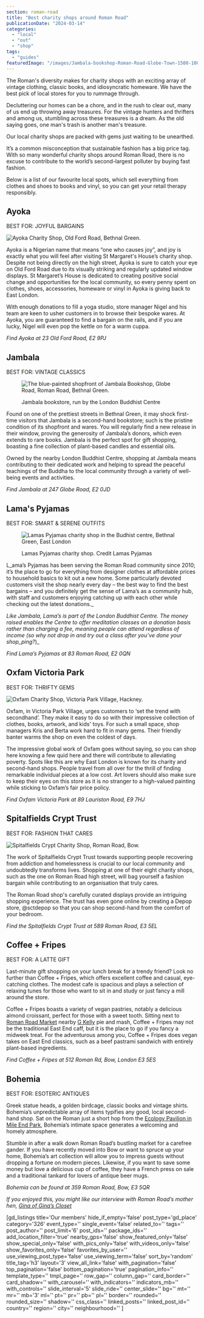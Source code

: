 ```yaml
---
section: roman-road
title: "Best charity shops around Roman Road"
publicationDate: "2024-03-14"
categories: 
  - "local"
  - "out"
  - "shop"
tags: 
  - "guides"
featuredImage: "/images/Jambala-bookshop-Roman-Road-Globe-Town-1500-1000.jpg"
---
```


The Roman's diversity makes for charity shops with an exciting array of vintage clothing, classic books, and idiosyncratic homeware. We have the best pick of local stores for you to rummage through.

Decluttering our homes can be a chore, and in the rush to clear out, many of us end up throwing away treasures. For the vintage hunters and thrifters and among us, stumbling across these treasures is a dream. As the old saying goes, one man's trash is another man's treasure.

Our local charity shops are packed with gems just waiting to be unearthed.  

It’s a common misconception that sustainable fashion has a big price tag. With so many wonderful charity shops around Roman Road, there is no excuse to contribute to the world’s second-largest polluter by buying fast fashion. 

Below is a list of our favourite local spots, which sell everything from clothes and shoes to books and vinyl, so you can get your retail therapy responsibly.

## Ayoka

BEST FOR: JOYFUL BARGAINS

![Ayoka Charity Shop, Old Ford Road, Bethnal Green.](images/Charity-Shop-Roman-Road-3-1024x683.jpg)

Ayoka is a Nigerian name that means “one who causes joy”, and joy is exactly what you will feel after visiting St Margaret's House’s charity shop. Despite not being directly on the high street, Ayoka is sure to catch your eye on Old Ford Road due to its visually striking and regularly updated window displays. St Margaret’s House is dedicated to creating positive social change and opportunities for the local community, so every penny spent on clothes, shoes, accessories, homeware or vinyl in Ayoka is giving back to East London. 

With enough donations to fill a yoga studio, store manager Nigel and his team are keen to usher customers in to browse their bespoke wares. At Ayoka, you are guaranteed to find a bargain on the rails, and if you are lucky, Nigel will even pop the kettle on for a warm cuppa.

_Find Ayoka at 23 Old Ford Road, E2 9PJ_

## Jambala

BEST FOR: VINTAGE CLASSICS

<figure>

![The blue-painted shopfront of Jambala Bookshop, Globe Road, Roman Road, Bethnal Green.](images/Jambala-bookshop-Roman-Road-Globe-Town-1500-1000-1024x683.jpg)

<figcaption>

Jambala bookstore, run by the London Buddhist Centre

</figcaption>

</figure>

Found on one of the prettiest streets in Bethnal Green, it may shock first-time visitors that Jambala is a second-hand bookstore; such is the pristine condition of its shopfront and wares. You will regularly find a new release in their window, proving the generosity of Jambala’s donors, which even extends to rare books. Jambala is the perfect spot for gift shopping, boasting a fine collection of plant-based candles and essential oils. 

Owned by the nearby London Buddhist Centre, shopping at Jambala means contributing to their dedicated work and helping to spread the peaceful teachings of the Buddha to the local community through a variety of well-being events and activities.

_Find Jambala at 247 Globe Road, E2 0JD_

## Lama's Pyjamas

BEST FOR: SMART & SERENE OUTFITS

<figure>

![Lamas Pyjamas charity shop in the Budhist centre, Bethnal Green, East London](images/shop-front-image-1024x683.jpg)

<figcaption>

Lamas Pyjamas charity shop. Credit Lamas Pyjamas

</figcaption>

</figure>

L_ama’s Pyjamas has been serving the Roman Road community since 2010; it’s the place to go for everything from designer clothes at affordable prices to household basics to kit out a new home. Some particularly devoted customers visit the shop nearly every day – the best way to find the best bargains – and you definitely get the sense of Lama’s as a community hub, with staff and customers enjoying catching up with each other while checking out the latest donations._

_Like Jambala, Lama’s is part of the London Buddhist Centre. The money raised enables the Centre to offer meditation classes on a donation basis rather than charging a fee, meaning people can attend regardless of income (so why not drop in and try out a class after you’ve done your shop_ping?_)_

_Find Lama’s Pyjamas at 83 Roman Road, E2 0QN_

## Oxfam Victoria Park

BEST FOR: THRIFTY GEMS

![Oxfam Charity Shop, Victoria Park Village, Hackney.](images/Charity-Shop-Roman-Road-2-1024x683.jpg)

Oxfam, in Victoria Park Village, urges customers to ‘set the trend with secondhand’. They make it easy to do so with their impressive collection of clothes, books, artwork, and kids' toys. For such a small space, shop managers Kris and Berta work hard to fit in many gems. Their friendly banter warms the shop on even the coldest of days. 

The impressive global work of Oxfam goes without saying, so you can shop here knowing a few quid here and there will contribute to alleviating poverty. Spots like this are why East London is known for its charity and second-hand shops. People travel from all over for the thrill of finding remarkable individual pieces at a low cost. Art lovers should also make sure to keep their eyes on this store as it is no stranger to a high-valued painting while sticking to Oxfam’s fair price policy.

_Find Oxfam Victoria Park at 89 Lauriston Road, E9 7HJ_

## Spitalfields Crypt Trust

BEST FOR: FASHION THAT CARES

![Spitalfields Crypt Charity Shop, Roman Road, Bow.](images/Charity-Shop-Roman-Road-1-1024x683.jpg)

The work of Spitalfields Crypt Trust towards supporting people recovering from addiction and homelessness is crucial to our local community and undoubtedly transforms lives. Shopping at one of their eight charity shops, such as the one on Roman Road high street, will bag yourself a fashion bargain while contributing to an organisation that truly cares. 

The Roman Road shop's carefully curated displays provide an intriguing shopping experience. The trust has even gone online by creating a Depop store, @sctdepop so that you can shop second-hand from the comfort of your bedroom.

_Find the Spitalfields Crypt Trust at 589 Roman Road, E3 5EL_

## Coffee + Fripes

BEST FOR: A LATTE GIFT

Last-minute gift shopping on your lunch break for a trendy friend? Look no further than Coffee + Fripes, which offers excellent coffee and casual, eye-catching clothes. The modest cafe is spacious and plays a selection of relaxing tunes for those who want to sit in and study or just fancy a mill around the store.

Coffee + Fripes boasts a variety of vegan pastries, notably a delicious almond croissant, perfect for those with a sweet tooth. Sitting next to [Roman Road Market](https://romanroadlondon.com/subhan-butcher-shop/) nearby [G Kelly](https://romanroadlondon.com/g-kelly-pie-and-mash-shop-reopens-roman-road/) pie and mash, Coffee + Fripes may not be the traditional East End caff, but it is the place to go if you fancy a midweek treat. For the adventurous among you, Coffee + Fripes does vegan takes on East End classics, such as a beef pastrami sandwich with entirely plant-based ingredients.

_Find Coffee + Fripes at 512 Roman Rd, Bow, London E3 5ES_

## Bohemia

BEST FOR: ESOTERIC ANTIQUES

Greek statue heads, a golden birdcage, classic books and vintage shirts. Bohemia’s unpredictable array of items typifies any good, local second-hand shop. Sat on the Roman just a short hop from the [Ecology Pavilion in Mile End Park](https://romanroadlondon.com/eco-pavilion-mile-end-park-history/), Bohemia’s intimate space generates a welcoming and homely atmosphere.

Stumble in after a walk down Roman Road’s bustling market for a carefree gander. If you have recently moved into Bow or want to spruce up your home, Bohemia’s art collection will allow you to impress guests without dropping a fortune on modern pieces. Likewise, if you want to save some money but love a delicious cup of coffee, they have a French press on sale and a traditional tankard for lovers of antique beer mugs.

_Bohemia can be found at 359 Roman Road, Bow, E3 5QR_

_If you enjoyed this, you might like our interview with Roman Road’s mother hen, [Gina of Gina’s Closet](https://romanroadlondon.com/ginas-closet-vintage-shop-bow/)_

\[gd\_listings title='Our members' hide\_if\_empty='false' post\_type='gd\_place' category='326' event\_type='' single\_event='false' related\_to='' tags='' post\_author='' post\_limit='6' post\_ids='' package\_ids='' add\_location\_filter='true' nearby\_gps='false' show\_featured\_only='false' show\_special\_only='false' with\_pics\_only='false' with\_videos\_only='false' show\_favorites\_only='false' favorites\_by\_user='' use\_viewing\_post\_type='false' use\_viewing\_term='false' sort\_by='random' title\_tag='h3' layout='3' view\_all\_link='false' with\_pagination='false' top\_pagination='false' bottom\_pagination='true' pagination\_info='' template\_type='' tmpl\_page='' row\_gap='' column\_gap='' card\_border='' card\_shadow='' with\_carousel='' with\_indicators='' indicators\_mb='' with\_controls='' slide\_interval='5' slide\_ride='' center\_slide='' bg='' mt='' mr='' mb='3' ml='' pt='' pr='' pb='' pl='' border='' rounded='' rounded\_size='' shadow='' css\_class='' linked\_posts='' linked\_post\_id='' country='' region='' city='' neighbourhood='' \]
